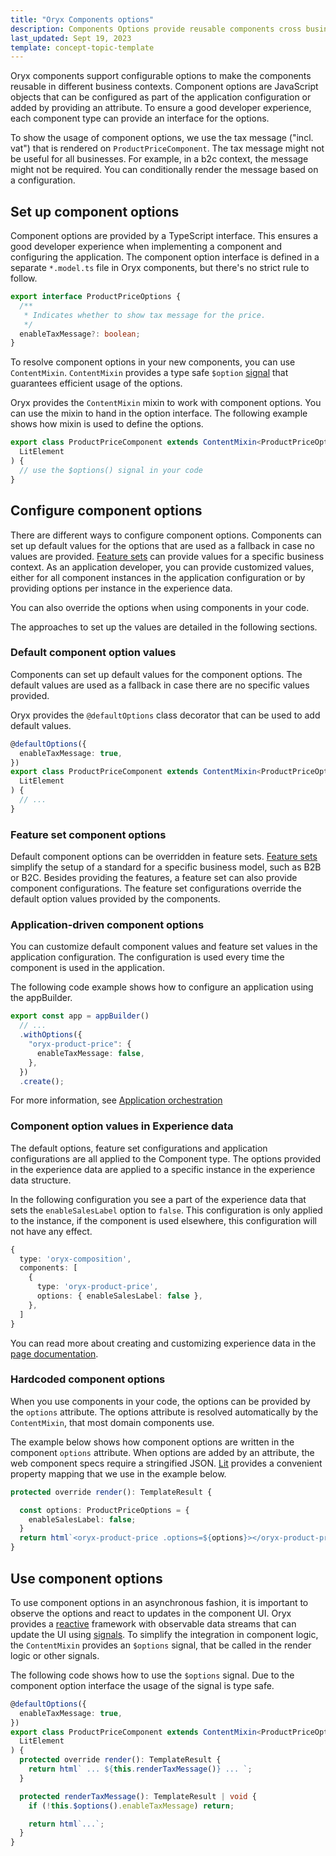 ```yaml
---
title: "Oryx Components options"
description: Components Options provide reusable components cross business models
last_updated: Sept 19, 2023
template: concept-topic-template
---
```


Oryx components support configurable options to make the components reusable in different business contexts. Component options are JavaScript objects that can be configured as part of the application configuration or added by providing an attribute. To ensure a good developer experience, each component type can provide an interface for the options.

To show the usage of component options, we use the tax message ("incl. vat") that is rendered on `ProductPriceComponent`. The tax message might not be useful for all businesses. For example, in a b2c context, the message might not be required. You can conditionally render the message based on a configuration.

## Set up component options

Component options are provided by a TypeScript interface. This ensures a good developer experience when implementing a component and configuring the application. The component option interface is defined in a separate `*.model.ts` file in Oryx components, but there's no strict rule to follow.

```ts
export interface ProductPriceOptions {
  /**
   * Indicates whether to show tax message for the price.
   */
  enableTaxMessage?: boolean;
}
```

To resolve component options in your new components, you can use `ContentMixin`. `ContentMixin` provides a type safe `$option` [signal](/docs/scos/dev/front-end-development/{{page.version}}/oryx/architecture/reactivity/signals.html) that guarantees efficient usage of the options.

Oryx provides the `ContentMixin` mixin to work with component options. You can use the mixin to hand in the option interface. The following example shows how mixin is used to define the options.

```ts
export class ProductPriceComponent extends ContentMixin<ProductPriceOptions>(
  LitElement
) {
  // use the $options() signal in your code
}
```

## Configure component options

There are different ways to configure component options. Components can set up default values for the options that are used as a fallback in case no values are provided. [Feature sets](/docs/scos/dev/front-end-development/{{page.version}}/oryx/building-applications/oryx-feature-sets.html) can provide values for a specific business context. As an application developer, you can provide customized values, either for all component instances in the application configuration or by providing options per instance in the experience data.

You can also override the options when using components in your code.

The approaches to set up the values are detailed in the following sections.

### Default component option values

Components can set up default values for the component options. The default values are used as a fallback in case there are no specific values provided.

Oryx provides the `@defaultOptions` class decorator that can be used to add default values.

```ts
@defaultOptions({
  enableTaxMessage: true,
})
export class ProductPriceComponent extends ContentMixin<ProductPriceOptions>(
  LitElement
) {
  // ...
}
```

### Feature set component options

Default component options can be overridden in feature sets. [Feature sets](/docs/scos/dev/front-end-development/{{page.version}}/oryx/building-applications/oryx-feature-sets.html) simplify the setup of a standard for a specific business model, such as B2B or B2C. Besides providing the features, a feature set can also provide component configurations. The feature set configurations override the default option values provided by the components.

### Application-driven component options

You can customize default component values and feature set values in the application configuration. The configuration is used every time the component is used in the application.

The following code example shows how to configure an application using the appBuilder.

```ts
export const app = appBuilder()
  // ...
  .withOptions({
    "oryx-product-price": {
      enableTaxMessage: false,
    },
  })
  .create();
```

For more information, see [Application orchestration](/docs/scos/dev/front-end-development/{{page.version}}/oryx/oryx-application-orchestration/oryx-application-orchestration.html)

### Component option values in Experience data

The default options, feature set configurations and application configurations are all applied to the Component type. The options provided in the experience data are applied to a specific instance in the experience data structure.

In the following configuration you see a part of the experience data that sets the `enableSalesLabel` option to `false`. This configuration is only applied to the instance, if the component is used elsewhere, this configuration will not have any effect.

```ts
{
  type: 'oryx-composition',
  components: [
    {
      type: 'oryx-product-price',
      options: { enableSalesLabel: false },
    },
  ]
}
```

You can read more about creating and customizing experience data in the
[page documentation](/docs/scos/dev/front-end-development/{{page.version}}/oryx/building-pages/oryx-pages.html).

### Hardcoded component options

When you use components in your code, the options can be provided by the `options` attribute. The options attribute is resolved automatically by the `ContentMixin`, that most domain components use.

The example below shows how component options are written in the component `options` attribute. When options are added by an attribute, the web component specs require a stringified JSON. [Lit](https://lit.dev) provides a convenient property mapping that we use in the example below.

```ts
protected override render(): TemplateResult {

  const options: ProductPriceOptions = {
    enableSalesLabel: false;
  }
  return html`<oryx-product-price .options=${options}></oryx-product-price>`;
}
```

## Use component options

To use component options in an asynchronous fashion, it is important to observe the options and react to updates in the component UI. Oryx provides a [reactive](/docs/scos/dev/front-end-development/{{page.version}}/oryx/architecture/reactivity/reactivity.html) framework with observable data streams that can update the UI using [signals](/docs/scos/dev/front-end-development/{{page.version}}/oryx/reactivity/signals.html). To simplify the integration in component logic, the `ContentMixin` provides an `$options` signal, that be called in the render logic or other signals.

The following code shows how to use the `$options` signal. Due to the component option interface the usage of the signal is type safe.

```ts
@defaultOptions({
  enableTaxMessage: true,
})
export class ProductPriceComponent extends ContentMixin<ProductPriceOptions>(
  LitElement
) {
  protected override render(): TemplateResult {
    return html` ... ${this.renderTaxMessage()} ... `;
  }

  protected renderTaxMessage(): TemplateResult | void {
    if (!this.$options().enableTaxMessage) return;

    return html`...`;
  }
}
```
